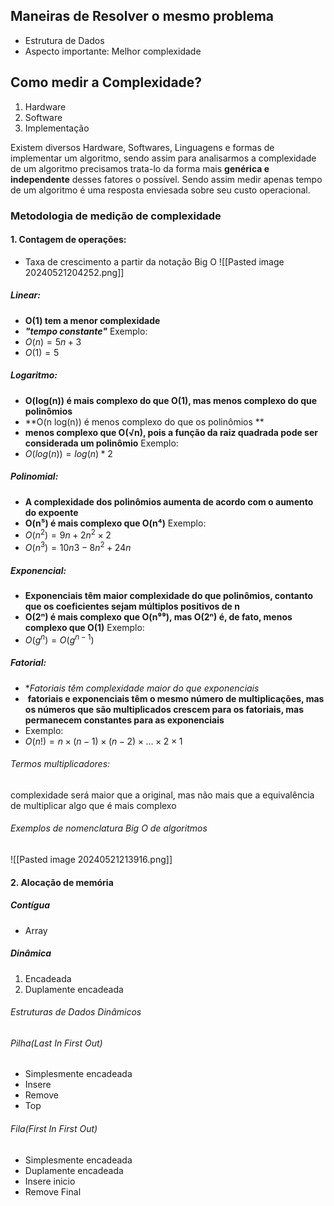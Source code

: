 ## Maneiras de Resolver o mesmo problema
* Estrutura de Dados
* Aspecto importante: Melhor complexidade
## Como medir a Complexidade?

1. Hardware
2. Software
3. Implementação

Existem diversos Hardware, Softwares, Linguagens e formas de implementar  um algoritmo, sendo assim para analisarmos a complexidade de um algoritmo precisamos trata-lo da forma mais **genérica e independente** desses fatores o possível. Sendo assim medir apenas tempo de um algoritmo é uma resposta enviesada sobre seu custo operacional.

### Metodologia de medição de complexidade

#### 1. Contagem de operações:

* Taxa de crescimento a partir da notação Big O
![[Pasted image 20240521204252.png]]
##### Linear:
 * **O(1) tem a menor complexidade**
 * **_"tempo constante"_**
 Exemplo:
 * $O(n)=5n+3$
 * $O(1) = 5$
##### Logaritmo:
 * **O(log(n)) é mais complexo do que O(1), mas menos complexo do que polinômios**
 * **O(n log(n)) é menos complexo do que os polinômios **
 * **menos complexo que O(√n), pois a função da raiz quadrada pode ser considerada um polinômio**
  Exemplo:
 * $O(log(n)) = log(n) *2$

##### Polinomial:
* **A complexidade dos polinômios aumenta de acordo com o aumento do expoente**
 * **O(n⁵) é mais complexo que O(n⁴)**
 Exemplo:
* $O(n^2) = 9n+2n^2×2$
* $O(n^3) = 10n3−8n^2+24n​$
   
##### Exponencial:
 *  **Exponenciais têm maior complexidade do que polinômios, contanto que os coeficientes sejam múltiplos positivos de n**
 * **O(2ⁿ) é mais complexo que O(n⁹⁹), mas O(2ⁿ) é, de fato, menos complexo que O(1)**
  Exemplo:
 * $O(g^n) = O(g^{n-1})$

##### Fatorial:
*  **Fatoriais têm complexidade maior do que exponenciais*
*  **fatoriais e exponenciais têm o mesmo número de multiplicações, mas os números que são multiplicados crescem para os fatoriais, mas permanecem constantes para as exponenciais**
*  Exemplo:
* $O(n!) = n \times (n-1) \times (n-2) \times \ldots \times 2 \times 1$

###### Termos multiplicadores: 
complexidade será maior que a original, mas não mais que a equivalência de multiplicar algo que é mais complexo

###### Exemplos de nomenclatura Big O de algoritmos
![[Pasted image 20240521213916.png]]
#### 2. Alocação de memória

##### Contígua
* Array
##### Dinâmica
1. Encadeada
2. Duplamente encadeada
###### Estruturas de Dados Dinâmicos
###### Pilha(Last In First Out)
* Simplesmente encadeada
* Insere
* Remove
* Top

###### Fila(First In First Out)
* Simplesmente encadeada
* Duplamente encadeada
* Insere inicio
* Remove Final

